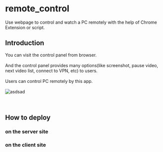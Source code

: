 # remote_control
Use webpage to control and watch a PC remotely with the help of Chrome Extension or script.

## Introduction
You can visit the control panel from browser.\
\
And the control panel provides many options(like screenshot, pause video, next video list, connect to VPN, etc) to users.\
\
Users can control PC remotely by this app.\
\
![asdsad](https://i.imgur.com/BLGGzRt.png)
<br>
<br>
<br>

## How to deploy

### on the server site


### on the client site
